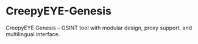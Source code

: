 # CreepyEYE-Genesis
CreepyEYE Genesis – OSINT tool with modular design, proxy support, and multilingual interface.
